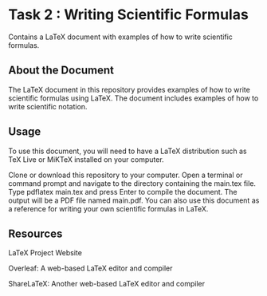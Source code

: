 # Task 2 : Writing Scientific Formulas
Contains a LaTeX document with examples of how to write scientific formulas.

## About the Document
The LaTeX document in this repository provides examples of how to write scientific formulas using LaTeX. The document includes examples of how to write scientific notation.

## Usage
To use this document, you will need to have a LaTeX distribution such as TeX Live or MiKTeX installed on your computer.

Clone or download this repository to your computer.
Open a terminal or command prompt and navigate to the directory containing the main.tex file.
Type pdflatex main.tex and press Enter to compile the document.
The output will be a PDF file named main.pdf.
You can also use this document as a reference for writing your own scientific formulas in LaTeX.

## Resources
LaTeX Project Website

Overleaf: A web-based LaTeX editor and compiler

ShareLaTeX: Another web-based LaTeX editor and compiler